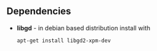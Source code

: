 ## Dependencies

  * **libgd** - in debian based distribution install with
  
        apt-get install libgd2-xpm-dev